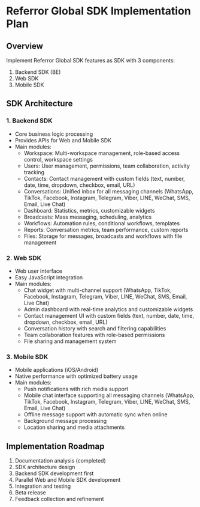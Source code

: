 # Referror Global SDK Implementation Plan

## Overview
Implement Referror Global SDK features as SDK with 3 components:
1. Backend SDK (BE)
2. Web SDK
3. Mobile SDK

## SDK Architecture

### 1. Backend SDK
- Core business logic processing
- Provides APIs for Web and Mobile SDK
- Main modules:
  - Workspace: Multi-workspace management, role-based access control, workspace settings
  - Users: User management, permissions, team collaboration, activity tracking
  - Contacts: Contact management with custom fields (text, number, date, time, dropdown, checkbox, email, URL)
  - Conversations: Unified inbox for all messaging channels (WhatsApp, TikTok, Facebook, Instagram, Telegram, Viber, LINE, WeChat, SMS, Email, Live Chat)
  - Dashboard: Statistics, metrics, customizable widgets
  - Broadcasts: Mass messaging, scheduling, analytics
  - Workflows: Automation rules, conditional workflows, templates
  - Reports: Conversation metrics, team performance, custom reports
  - Files: Storage for messages, broadcasts and workflows with file management

### 2. Web SDK
- Web user interface
- Easy JavaScript integration
- Main modules:
  - Chat widget with multi-channel support (WhatsApp, TikTok, Facebook, Instagram, Telegram, Viber, LINE, WeChat, SMS, Email, Live Chat)
  - Admin dashboard with real-time analytics and customizable widgets
  - Contact management UI with custom fields (text, number, date, time, dropdown, checkbox, email, URL)
  - Conversation history with search and filtering capabilities
  - Team collaboration features with role-based permissions
  - File sharing and management system

### 3. Mobile SDK
- Mobile applications (iOS/Android)
- Native performance with optimized battery usage
- Main modules:
  - Push notifications with rich media support
  - Mobile chat interface supporting all messaging channels (WhatsApp, TikTok, Facebook, Instagram, Telegram, Viber, LINE, WeChat, SMS, Email, Live Chat)
  - Offline message support with automatic sync when online
  - Background message processing
  - Location sharing and media attachments

## Implementation Roadmap
1. Documentation analysis (completed)
2. SDK architecture design
3. Backend SDK development first
4. Parallel Web and Mobile SDK development
5. Integration and testing
6. Beta release
7. Feedback collection and refinement
